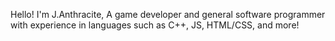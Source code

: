Hello! I'm J.Anthracite, A game developer and general software programmer with experience in languages such as C++, JS, HTML/CSS, and more!
